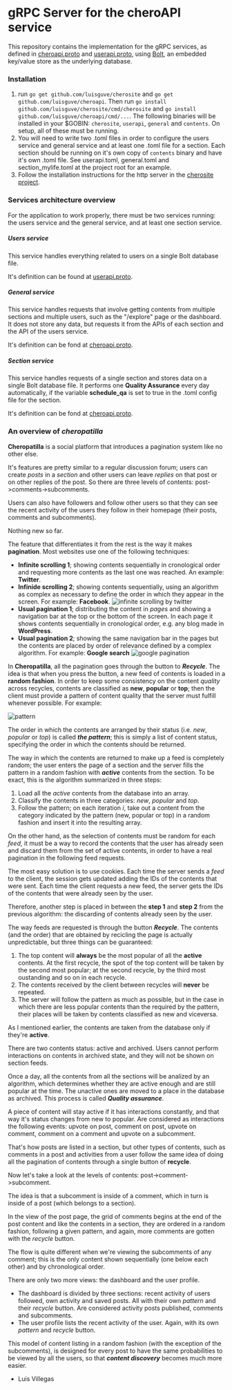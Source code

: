 # gRPC Server for the cheroAPI service

This repository contains the implementation for the gRPC services, as defined in [cheroapi.proto](https://github.com/luisguve/cheroproto/blob/master/cheroapi.proto) and [userapi.proto](https://github.com/luisguve/cheroproto/blob/master/userapi.proto), using [Bolt](https://github.com/etcd-io/bbolt), an embedded key/value store as the underlying database.

### Installation

1. run `go get github.com/luisguve/cherosite` and `go get github.com/luisguve/cheroapi`. Then run `go install github.com/luisguve/cherosite/cmd/cherosite` and `go install github.com/luisguve/cheroapi/cmd/...`. The following binaries will be installed in your $GOBIN: `cherosite`, `userapi`, `general` and `contents`. On setup, all of these must be running.
1. You will need to write two .toml files in order to configure the users service and general service and at least one .toml file for a section. Each section should be running on it's own copy of `contents` binary and have it's own .toml file. See userapi.toml, general.toml and section_mylife.toml at the project root for an example.
1. Follow the installation instructions for the http server in the [cherosite project](https://github.com/luisguve/cherosite#Installation).

### Services architecture overview

For the application to work properly, there must be two services running: the users service and the general service, and at least one section service.

##### Users service

This service handles everything related to users on a single Bolt database file. 

It's definition can be found at [userapi.proto](https://github.com/luisguve/cheroproto/blob/master/userapi.proto).

##### General service

This service handles requests that involve getting contents from multiple sections and multiple users, such as the "/explore" page or the dashboard. It does not store any data, but requests it from the APIs of each section and the API of the users service.

It's definition can be fond at [cheroapi.proto](https://github.com/luisguve/cheroproto/blob/master/cheroapi.proto).

##### Section service

This service handles requests of a single section and stores data on a single Bolt database file. It performs one **Quality Assurance** every day automatically, if the variable **schedule_qa** is set to true in the .toml config file for the section.

It's definition can be fond at [cheroapi.proto](https://github.com/luisguve/cheroproto/blob/master/cheroapi.proto).

### An overview of ***cheropatilla***

**Cheropatilla** is a social platform that introduces a pagination system like no other else.

It's features are pretty similar to a regular discussion forum; users can create *posts* in a *section* and other users can leave *replies* on that post or on other replies of the post. So there are three levels of contents: post->comments->subcomments.

Users can also have followers and follow other users so that they can see the recent activity of the users they follow in their homepage (their posts, comments and subcomments).

Nothing new so far.

The feature that differentiates it from the rest is the way it makes **pagination**. Most websites use one of the following techniques:

* **Infinite scrolling 1**; showing contents sequentially in cronological order and requesting more contents as the last one was reached. An example: **Twitter**.
* **Infinide scrolling 2**; showing contents sequentially, using an algorithm as complex as necessary to define the order in which they appear in the screen. For example: **Facebook**.
![infinite scrolling by twitter](img/twitter_infinite_scrolling.gif)
* **Usual pagination 1**; distributing the content in *pages* and showing a navigation bar at the top or the bottom of the screen. In each page it shows contents sequentially in cronological order, e.g. any blog made in **WordPress**.
* **Usual pagination 2**; showing the same navigation bar in the pages but the contents are placed by order of relevance defined by a complex algorithm. For example: **Google search**
![google pagination](img/google_pagination.PNG)

In **Cheropatilla**, all the pagination goes through the button to ***Recycle***. The idea is that when you press the button, a new feed of contents is loaded in a **random fashion**. In order to keep some consistency on the content *quality* across recycles, contents are classified as **new**, **popular** or **top**; then the client must provide a pattern of content quality that the server must fulfill whenever possible. For example:

![pattern](img/pattern.png)

The order in which the contents are arranged by their status (i.e. *new*, *popular* or *top*) is called ***the pattern***; this is simply a list of content status, specifying the order in which the contents should be returned.

The way in which the contents are returned to make up a feed is completely random; the user enters the page of a section and the server fills the pattern in a random fashion with ***active*** contents from the section. To be exact, this is the algorithm summarized in three steps:

1. Load all the *active* contents from the database into an array.
1. Classify the contents in three categories: *new*, *popular* and *top*.
1. Follow the pattern; on each iteration *i*, take out a content from the category indicated by the pattern (new, popular or top) in a random fashion and insert it into the resulting array.

On the other hand, as the selection of contents must be random for each *feed*, it must be a way to record the contents that the user has already seen and discard them from the set of active contents, in order to have a real pagination in the following feed requests.

The most easy solution is to use cookies. Each time the server sends a *feed* to the client, the session gets updated adding the IDs of the contents that were sent. Each time the client requests a new feed, the server gets the IDs of the contents that were already seen by the user.

Therefore, another step is placed in between the **step 1** and **step 2** from the previous algorithm: the discarding of contents already seen by the user.

The way feeds are requested is through the button ***Recycle***. The contents (and the order) that are obtained by recicling the page is actually unpredictable, but three things can be guaranteed:

1. The top content will **always** be the most popular of all the **active** contents. At the first recycle, the spot of the top content will be taken by the second most popular; at the second recycle, by the third most oustanding and so on in each recycle.
1. The contents received by the client between recycles will **never** be repeated.
1. The server will follow the pattern as much as possible, but in the case in which there are less popular contents than the required by the pattern, their places will be taken by contents classified as new and viceversa.

As I mentioned earlier, the contents are taken from the database only if they're **active**.

There are two contents status: active and archived. Users cannot perform interactions on contents in archived state, and they will not be shown on section feeds.

Once a day, all the contents from all the sections will be analized by an algorithm, which determines whether they are active enough and are still popular at the time. The unactive ones are moved to a place in the database as archived. This process is called ***Quality assurance***.

A piece of content will stay active if it has interactions constantly, and that way it's status changes from new to popular. Are considered as interactions the following events: upvote on post, comment on post, upvote on comment, comment on a comment and upvote on a subcomment.

That's how posts are listed in a section, but other types of contents, such as comments in a post and activities from a user follow the same idea of doing all the pagination of contents through a single button of **recycle**.

Now let's take a look at the levels of contents: post->comment->subcomment.

The idea is that a subcomment is inside of a comment, which in turn is inside of a post (which belongs to a section).

In the view of the post page, the grid of comments begins at the end of the post content and like the contents in a section, they are ordered in a random fashion, following a given pattern, and again, more comments are gotten with the *recycle* button.

The flow is quite different when we're viewing the subcomments of any comment; this is the only content shown sequentially (one below each other) and by chronological order.

There are only two more views: the dashboard and the user profile.

- The dashboard is divided by three sections: recent activity of users followed, own activity and saved posts. All with their own *pattern* and their *recycle* button. Are considered activity posts published, comments and subcomments.
- The user profile lists the recent activity of the user. Again, with its own *pattern* and *recycle* button.

This model of content listing in a random fashion (with the exception of the subcomments), is designed for every post to have the same probabilities to be viewed by all the users, so that ***content discovery*** becomes much more easier.

- Luis Villegas
